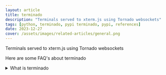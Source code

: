 ```yaml
---
layout: article
title: terminado
description: "Terminals served to xterm.js using Tornado websockets"
tags: [python, terminado, pypi terminado, pypi, references]
date: 2023-12-27
cover: /assets/images/related-articles/general.png
---
```


Terminals served to xterm.js using Tornado websockets

Here are some FAQ's about terminado
<details>
<summary>What is terminado</summary>
Terminals served to xterm.js using Tornado websockets
</details>
